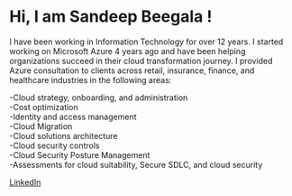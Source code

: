 # Hi, I am Sandeep Beegala !

I have been working in Information Technology for over 12 years. I started working on Microsoft Azure 4 years ago and have been helping organizations succeed in their cloud transformation journey. I provided Azure consultation to clients across retail, insurance, finance, and healthcare industries in the following areas:

-Cloud strategy, onboarding, and administration <br>
-Cost optimization <br>
-Identity and access management <br>
-Cloud Migration <br>
-Cloud solutions architecture <br>
-Cloud security controls <br>
-Cloud Security Posture Management <br>
-Assessments for cloud suitability, Secure SDLC, and cloud security <br>

[LinkedIn](www.linkedin.com/in/sandeep-beegala)
